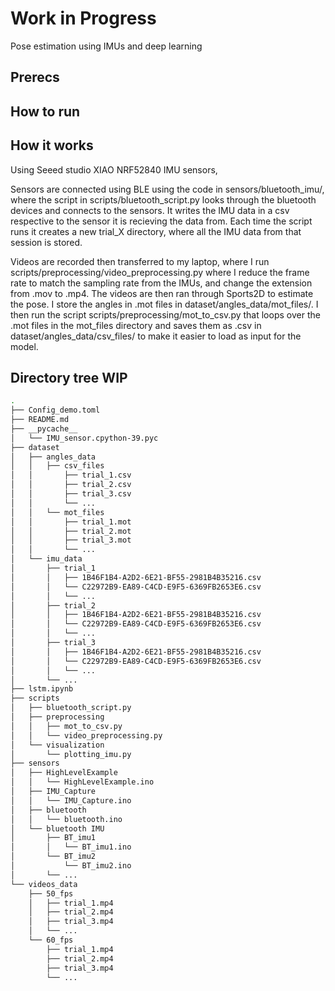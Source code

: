 # Work in Progress

Pose estimation using IMUs and deep learning





## Prerecs


## How to run


## How it works

Using Seeed studio XIAO NRF52840 IMU sensors, 

Sensors are connected using BLE using the code in sensors/bluetooth_imu/, where the script in scripts/bluetooth_script.py looks through the bluetooth devices and connects to the sensors. It writes the IMU data in a csv respective to the sensor it is recieving the data from. Each time the script runs it creates a new trial_X directory, where all the IMU data from that session is stored.

Videos are recorded then transferred to my laptop, where I run scripts/preprocessing/video_preprocessing.py where I reduce the frame rate to match the sampling rate from the IMUs, and change the extension from .mov to .mp4. The videos are then ran through Sports2D to estimate the pose. I store the angles in .mot files in dataset/angles_data/mot_files/. I then run the script scripts/preprocessing/mot_to_csv.py that loops over the .mot files in the mot_files directory and saves them as .csv in dataset/angles_data/csv_files/ to make it easier to load as input for the model.



## Directory tree WIP


``` bash
.
├── Config_demo.toml
├── README.md
├── __pycache__
│   └── IMU_sensor.cpython-39.pyc
├── dataset
│   ├── angles_data
│   │   ├── csv_files
│   │       ├── trial_1.csv
│   │       ├── trial_2.csv
│   │       ├── trial_3.csv
│   │       └── ...
│   │   └── mot_files
│   │       ├── trial_1.mot
│   │       ├── trial_2.mot
│   │       ├── trial_3.mot
│   │       └── ...
│   └── imu_data
│       ├── trial_1
│       │   ├── 1B46F1B4-A2D2-6E21-BF55-2981B4B35216.csv
│       │   └── C22972B9-EA89-C4CD-E9F5-6369FB2653E6.csv
│       │   └── ...
│       ├── trial_2
│       │   ├── 1B46F1B4-A2D2-6E21-BF55-2981B4B35216.csv
│       │   └── C22972B9-EA89-C4CD-E9F5-6369FB2653E6.csv
│       │   └── ...
│       ├── trial_3
│       │   ├── 1B46F1B4-A2D2-6E21-BF55-2981B4B35216.csv
│       │   └── C22972B9-EA89-C4CD-E9F5-6369FB2653E6.csv
│       │   └── ...
│       └── ...
├── lstm.ipynb
├── scripts
│   ├── bluetooth_script.py
│   ├── preprocessing
│   │   ├── mot_to_csv.py
│   │   └── video_preprocessing.py
│   └── visualization
│       └── plotting_imu.py
├── sensors
│   ├── HighLevelExample
│   │   └── HighLevelExample.ino
│   ├── IMU_Capture
│   │   └── IMU_Capture.ino
│   ├── bluetooth
│   │   └── bluetooth.ino
│   └── bluetooth IMU
│       ├── BT_imu1
│       │   └── BT_imu1.ino
│       └── BT_imu2
│           └── BT_imu2.ino
│       └── ...
└── videos_data
    ├── 50_fps
    │   ├── trial_1.mp4
    │   ├── trial_2.mp4
    │   ├── trial_3.mp4
    │   └── ...
    └── 60_fps
        ├── trial_1.mp4
        ├── trial_2.mp4
        ├── trial_3.mp4
        └── ...
```
